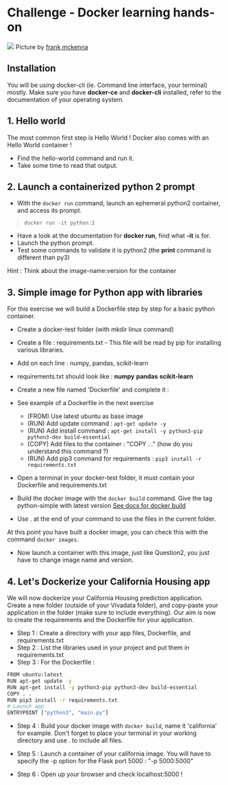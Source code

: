 # Challenge - Docker learning hands-on

![](https://images.unsplash.com/photo-1493946740644-2d8a1f1a6aff?ixlib=rb-1.2.1&ixid=eyJhcHBfaWQiOjEyMDd9&auto=format&fit=crop&w=1368&q=80)
Picture by [frank mckenna](https://unsplash.com/photos/tjX_sniNzgQ)

## Installation

You will be using docker-cli (ie. Command line interface, your terminal) mostly.
Make sure you have **docker-ce** and **docker-cli** installed, refer to the documentation of your operating system.

## 1. Hello world

The most common first step is Hello World ! Docker also comes with an Hello World container !

- Find the hello-world command and run it.
- Take some time to read that output.

## 2. Launch a containerized python 2 prompt

- With the ```docker run``` command, launch an ephemeral python2 container, and access its prompt.
> ```docker run -it python:2```
- Have a look at the documentation for **docker run**, find what **-it** is for.
- Launch the python prompt.
- Test some commands to validate it is python2 (the **print** command is different than py3)

Hint : Think about the image-name:version for the container

## 3. Simple image for Python app with libraries

For this exercise we will build a Dockerfile step by step for a basic python container.

- Create a docker-test folder (with mkdir linux command)
- Create a file : requirements.txt - This file will be read by pip for installing various libraries.
- Add on each line : numpy, pandas, scikit-learn
- requirements.txt should look like :
	**numpy**
	**pandas**
	**scikit-learn**
- Create a new file named 'Dockerfile' and complete it :
- See example of a Dockerfile in the next exercise
	- (FROM) Use latest ubuntu as base image
	- (RUN) Add update command : `apt-get update -y`
	- (RUN) Add install command : `apt-get install -y python3-pip python3-dev build-essential`
	- (COPY) Add files to the container : "COPY . ." (how do you understand this command ?)
	- (RUN) Add pip3 command for requirements : `pip3 install -r requirements.txt`

- Open a terminal in your docker-test folder, it must contain your Dockerfile and requirements.txt
- Build the docker image with the ```docker build``` command. Give the tag python-simple with latest version [See docs for docker build](https://docs.docker.com/engine/reference/commandline/build/)
- Use . at the end of your command to use the files in the current folder.

At this point you have built a docker image, you can check this with the command ```docker images```.

- Now launch a container with this image, just like Question2, you just have to change image name and version.

## 4. Let's Dockerize your California Housing app

We will now dockerize your California Housing prediction application. Create a new folder (outside of your Vivadata folder), and copy-paste your application in the folder (make sure to include everything). Our aim is now to create the requirements and the Dockerfile for your application.

- Step 1 : Create a directory with your app files, Dockerfile, and requirements.txt
- Step 2 : List the libraries used in your project and put them in requirements.txt
- Step 3 : For the Dockerfile :

```bash
FROM ubuntu:latest
RUN apt-get update -y
RUN apt-get install -y python3-pip python3-dev build-essential
COPY . .
RUN pip3 install -r requirements.txt
# Launch app
ENTRYPOINT ["python3", "main.py"]
```

- Step 4 : Build your docker image with ```docker build```, name it 'california' for example. Don't forget to place your terminal in your working directory and use . to include all files.

- Step 5 : Launch a container of your california image. You will have to specify the -p option for the Flask port 5000 : "-p 5000:5000"

- Step 6 : Open up your browser and check localhost:5000 !
